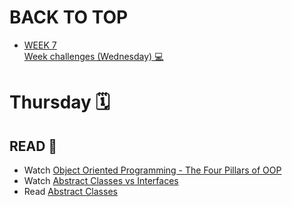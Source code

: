 # BACK TO TOP
<ul>
<li><a href="https://github.com/Lesdith/core-code-from-scratch-readme/blob/main/Weeks/Week%207%20Typescript/Week%207.md"> WEEK 7 </a> </li>
<a href="https://github.com/Lesdith/core-code-from-scratch-readme/blob/main/Weeks/Week%207%20Typescript/Week%20challenges%20(Wednesday).md"> Week challenges (Wednesday) 💻</a>
</ul>

# Thursday 🗓️
## READ 📖
<ul>
  <li>Watch <a href="https://www.youtube.com/watch?v=1ONhXmQuWP8">Object Oriented Programming - The Four Pillars of OOP</a> </li>
  <li>Watch <a href="https://www.youtube.com/watch?v=Lnqmde9LP74">Abstract Classes vs Interfaces </a></li>
  <li>Read <a href="https://sbcode.net/typescript/abstract_classes/">Abstract Classes </a> </li> 
</ul>

